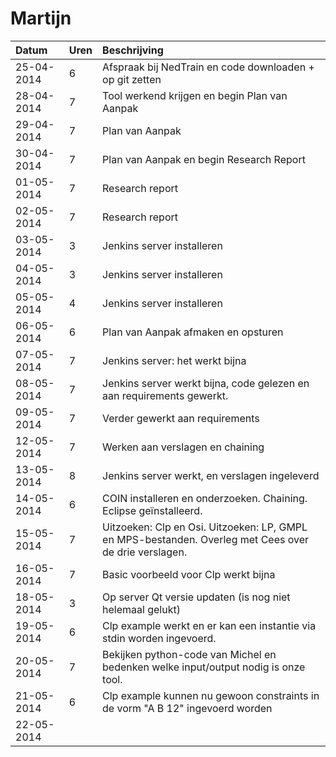 # Martijn
Datum      | Uren   | Beschrijving
:----------| :------|:------------
25-04-2014 | 6      | Afspraak bij NedTrain en code downloaden + op git zetten
28-04-2014 | 7      | Tool werkend krijgen en begin Plan van Aanpak
29-04-2014 | 7      | Plan van Aanpak
30-04-2014 | 7      | Plan van Aanpak en begin Research Report
01-05-2014 | 7      | Research report
02-05-2014 | 7      | Research report
03-05-2014 | 3      | Jenkins server installeren
04-05-2014 | 3      | Jenkins server installeren
05-05-2014 | 4      | Jenkins server installeren
06-05-2014 | 6      | Plan van Aanpak afmaken en opsturen
07-05-2014 | 7      | Jenkins server: het werkt bijna
08-05-2014 | 7      | Jenkins server werkt bijna, code gelezen en aan requirements gewerkt. 
09-05-2014 | 7      | Verder gewerkt aan requirements
12-05-2014 | 7      | Werken aan verslagen en chaining
13-05-2014 | 8      | Jenkins server werkt, en verslagen ingeleverd
14-05-2014 | 6      | COIN installeren en onderzoeken. Chaining. Eclipse geïnstalleerd.
15-05-2014 | 7      | Uitzoeken: Clp en Osi. Uitzoeken: LP, GMPL en MPS-bestanden. Overleg met Cees over de drie verslagen.
16-05-2014 | 7      | Basic voorbeeld voor Clp werkt bijna
18-05-2014 | 3      | Op server Qt versie updaten (is nog niet helemaal gelukt)
19-05-2014 | 6      | Clp example werkt en er kan een instantie via stdin worden ingevoerd.
20-05-2014 | 7      | Bekijken python-code van Michel en bedenken welke input/output nodig is onze tool. 
21-05-2014 | 6      | Clp example kunnen nu gewoon constraints in de vorm "A B 12" ingevoerd worden
22-05-2014 |        | 

